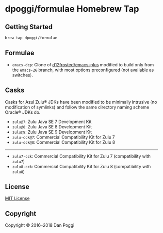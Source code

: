 # dpoggi/formulae Homebrew Tap

## Getting Started

```sh
brew tap dpoggi/formulae
```

## Formulae

* `emacs-dcp`: Clone of [d12frosted/emacs-plus](https://github.com/d12frosted/emacs-plus)
  modified to build only from the `emacs-26` branch, with most options
  preconfigured (not available as switches).

## Casks

Casks for Azul Zulu&reg; JDKs have been modified to be minimally intrusive
(no modification of symlinks) and follow the same directory naming scheme
Oracle&reg; JDKs do.

* `zulu@7`: Zulu Java SE 7 Development Kit
* `zulu@8`: Zulu Java SE 8 Development Kit
* `zulu@9`: Zulu Java SE 9 Development Kit
* `zulu-cck@7`: Commercial Compatibility Kit for Zulu 7
* `zulu-cck@8`: Commercial Compatibility Kit for Zulu 8

---

* `zulu7-cck`: Commercial Compatibility Kit for Zulu 7 (compatibility with `zulu7`)
* `zulu8-cck`: Commercial Compatibility Kit for Zulu 8 (compatibility with `zulu8`)

## License

[MIT License](https://opensource.org/licenses/MIT)

## Copyright

Copyright &copy; 2016&ndash;2018 Dan Poggi
